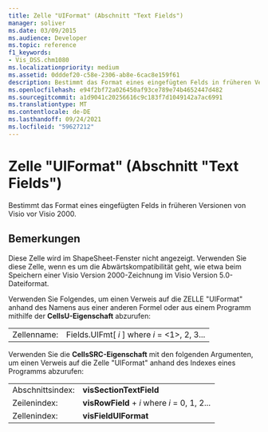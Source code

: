 ```yaml
---
title: Zelle "UIFormat" (Abschnitt "Text Fields")
manager: soliver
ms.date: 03/09/2015
ms.audience: Developer
ms.topic: reference
f1_keywords:
- Vis_DSS.chm1080
ms.localizationpriority: medium
ms.assetid: 0dddef20-c58e-2306-ab8e-6cac8e159f61
description: Bestimmt das Format eines eingefügten Felds in früheren Versionen von Visio vor Visio 2000.
ms.openlocfilehash: e94f2bf72a026450af93ce789e74b4652447d482
ms.sourcegitcommit: a1d9041c20256616c9c183f7d1049142a7ac6991
ms.translationtype: MT
ms.contentlocale: de-DE
ms.lasthandoff: 09/24/2021
ms.locfileid: "59627212"
---
```

# <a name="uiformat-cell-text-fields-section"></a>Zelle "UIFormat" (Abschnitt "Text Fields")

Bestimmt das Format eines eingefügten Felds in früheren Versionen von Visio vor Visio 2000.
  
## <a name="remarks"></a>Bemerkungen

Diese Zelle wird im ShapeSheet-Fenster nicht angezeigt. Verwenden Sie diese Zelle, wenn es um die Abwärtskompatibilität geht, wie etwa beim Speichern einer Visio Version 2000-Zeichnung im Visio Version 5.0-Dateiformat.
  
Verwenden Sie Folgendes, um einen Verweis auf die ZELLE "UIFormat" anhand des Namens aus einer anderen Formel oder aus einem Programm mithilfe der **CellsU-Eigenschaft** abzurufen: 
  
|||
|:-----|:-----|
| Zellenname:  <br/> | Fields.UIFmt[  *i*  ] where  *i*  = <1>, 2, 3...  <br/> |
   
Verwenden Sie die **CellsSRC-Eigenschaft** mit den folgenden Argumenten, um einen Verweis auf die Zelle "UIFormat" anhand des Indexes eines Programms abzurufen: 
  
|||
|:-----|:-----|
| Abschnittsindex:  <br/> |**visSectionTextField** <br/> |
| Zeilenindex:  <br/> |**visRowField**  +   *i* where *i* = 0, 1, 2...  <br/> |
| Zellenindex:  <br/> |**visFieldUIFormat** <br/> |
   

